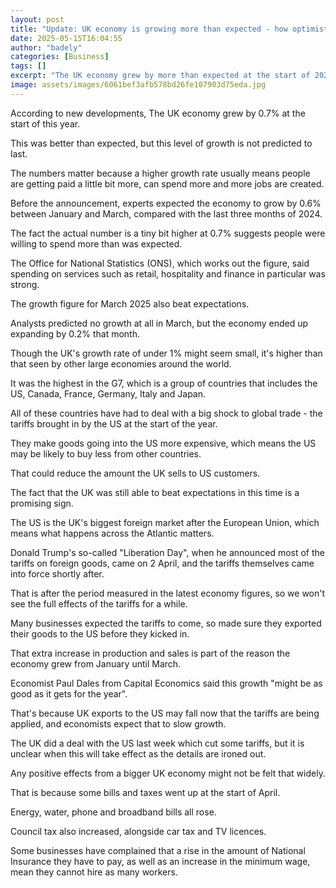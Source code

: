 ```yaml
---
layout: post
title: "Update: UK economy is growing more than expected - how optimistic should you be?"
date: 2025-05-15T16:04:55
author: "badely"
categories: [Business]
tags: []
excerpt: "The UK economy grew by more than expected at the start of 2025. What does this mean for you?"
image: assets/images/6061bef3afb578bd26fe107903d75eda.jpg
---
```


According to new developments, The UK economy grew by 0.7% at the start of this year. 

This was better than expected, but this level of growth is not predicted to last.

The numbers matter because a higher growth rate usually means people are getting paid a little bit more, can spend more and more jobs are created.

Before the announcement, experts expected the economy to grow by 0.6% between January and March, compared with the last three months of 2024.

The fact the actual number is a tiny bit higher at 0.7% suggests people were willing to spend more than was expected.

The Office for National Statistics (ONS), which works out the figure, said spending on services such as retail, hospitality and finance in particular was strong.

The growth figure for March 2025 also beat expectations.

Analysts predicted no growth at all in March, but the economy ended up expanding by 0.2% that month.

Though the UK's growth rate of under 1% might seem small, it's higher than that seen by other large economies around the world. 

It was the highest in the G7, which is a group of countries that includes the US, Canada, France, Germany, Italy and Japan.

All of these countries have had to deal with a big shock to global trade - the tariffs brought in by the US at the start of the year.

They make goods going into the US more expensive, which means the US may be likely to buy less from other countries.

That could reduce the amount the UK sells to US customers. 

The fact that the UK was still able to beat expectations in this time is a promising sign.

The US is the UK's biggest foreign market after the European Union, which means what happens across the Atlantic matters.

Donald Trump's so-called "Liberation Day", when he announced most of the tariffs on foreign goods, came on 2 April, and the tariffs themselves came into force shortly after.

That is after the period measured in the latest economy figures, so we won't see the full effects of the tariffs for a while.

Many businesses expected the tariffs to come, so made sure they exported their goods to the US before they kicked in.

That extra increase in production and sales is part of the reason the economy grew from January until March.

Economist Paul Dales from Capital Economics said this growth "might be as good as it gets for the year".

That's because UK exports to the US may fall now that the tariffs are being applied, and economists expect that to slow growth.

The UK did a deal with the US last week which cut some tariffs, but it is unclear when this will take effect as the details are ironed out.

Any positive effects from a bigger UK economy might not be felt that widely.

That is because some bills and taxes went up at the start of April.

Energy, water, phone and broadband bills all rose.

Council tax also increased, alongside car tax and TV licences.

Some businesses have complained that a rise in the amount of National Insurance they have to pay, as well as an increase in the minimum wage, mean they cannot hire as many workers.

